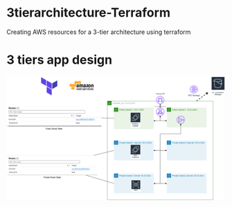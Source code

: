 # 3tierarchitecture-Terraform
Creating AWS resources for a 3-tier architecture using terraform


# 3 tiers app design 
![Screenshot](3tiersapp.png)